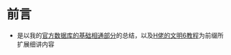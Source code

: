 # 前言

- 是以我的[官方数据库的基础相通部分](基础知识/官方Date基础共通.md)的总结，以及[H佬的文明6教程](https://space.bilibili.com/28399130)为前缀所扩展细讲内容
